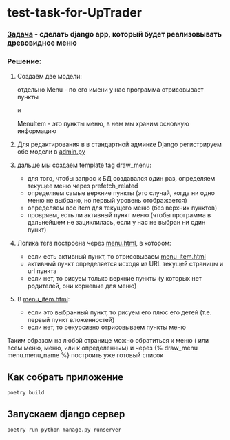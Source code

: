 # test-task-for-UpTrader

### [Задача](https://docs.google.com/document/d/1at2SFBLVmATyMCCYE0cSsDTTKR3na3ugTvUD5oe-ri8/edit?usp=sharing) -  сделать django app, который будет реализовывать древовидное меню

### Решение:

1. Создаём две модели:

   отдельно Menu  - по его имени у нас программа отрисовывает пункты
   
   и

   MenuItem - это пункты меню, в нем мы храним основную информацию
2. Для редактирования в в стандартной админке Django регистрируем обе модели в [admin.py](menus%2Fadmin.py)
3. дальше мы создаем template tag draw_menu:

   * для того, чтобы запрос к БД создавался один раз, определяем текущее меню через prefetch_related
   * определяем самые верхние пункты (это случай, когда ни одно меню не выбрано, но первый уровень отображается)
   * определяем все item для текущего меню (без верхних пунктов)
   * провряем, есть ли активный пункт меню (чтобы программа в дальнейшем не зациклилась, если у нас не выбран ни один пункт)
4. Логика тега построена через [menu.html](menus%2Ftemplates%2Fmenu.html), в котором:

   * eсли есть активный пункт, то отрисовываем [menu_item.html](menus%2Ftemplates%2Fmenu_item.html)
   * активный пункт определяется исходя из URL текущей страницы и url пункта
   * если нет, то рисуем только верхние пункты (у которых нет родителей, они корневые для меню)

5. В [menu_item.html](menus%2Ftemplates%2Fmenu_item.html):

   * если это выбранный пункт, то рисуем его плюс его детей (т.е. первый пункт вложенностей)
   * если нет, то рекурсивно отрисовываем пункты меню

Таким образом на любой странице можно обратиться к меню ( или всем меню, меню, или к определенным) и через  {% draw_menu menu.menu_name %} построить уже готовый список 

## Как собрать приложение

`
poetry build 
`
## Запускаем django сервер

`
 poetry run python manage.py runserver 
`

